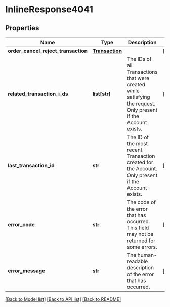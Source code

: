 # InlineResponse4041

## Properties
Name | Type | Description | Notes
------------ | ------------- | ------------- | -------------
**order_cancel_reject_transaction** | [**Transaction**](Transaction.md) |  | [optional] 
**related_transaction_i_ds** | **list[str]** | The IDs of all Transactions that were created while satisfying the request. Only present if the Account exists. | [optional] 
**last_transaction_id** | **str** | The ID of the most recent Transaction created for the Account. Only present if the Account exists. | [optional] 
**error_code** | **str** | The code of the error that has occurred. This field may not be returned for some errors. | [optional] 
**error_message** | **str** | The human-readable description of the error that has occurred. | [optional] 

[[Back to Model list]](../README.md#documentation-for-models) [[Back to API list]](../README.md#documentation-for-api-endpoints) [[Back to README]](../README.md)



